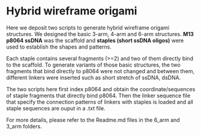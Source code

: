 # **Hybrid wireframe origami**

Here we deposit two scripts to generate hybrid wireframe origami structures. We designed the basic 3-arm, 4-arm and 6-arm structures. **M13 p8064 ssDNA** was the scaffold and **staples (short ssDNA oligos)** were used to establish the shapes and patterns.

Each staple contains several fragments (>=2) and two of them directly bind to the scaffold. To generate variants of those basic structures, the two fragments that bind directly to p8064 were not changed and between them, different linkers were inserted such as short stretch of ssDNA, dsDNA.

The two scripts here first index p8064 and obtain the coordinate/sequences of staple fragments that directly bind p8064. Then the linker sequence file that specify the connection patterns of linkers with staples is loaded and all staple sequences are ouput in a .txt file.

For more details, please refer to the Readme.md files in the 6_arm and 3_arm folders.